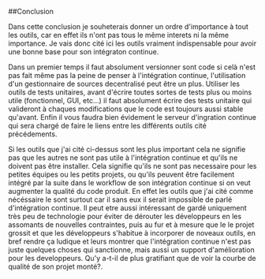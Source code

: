 
##Conclusion

Dans cette conclusion je souheterais donner un ordre d'importance à tout les outils, car en effet ils n'ont pas tous le même interets ni la même importance. Je vais donc cité ici les outils vraiment indispensable pour avoir une bonne base pour son intégraton continue. 

Dans un premier temps il faut absolument versionner sont code si celà n'est pas fait même pas la peine de penser à l'intégration continue, l'utilisation d'un gestionnaire de sources decentralisé peut être un plus. Utiliser les outils de tests unitaires, avant d'écrire toutes sortes de tests plus ou moins utile (fonctionnel, GUI, etc...) il faut absolument écrire des tests unitaire qui valideront à chaques modifications que le code est toujours aussi stable qu'avant. Enfin il vous faudra bien évidement le serveur d'ingration continue qui sera chargé de faire le liens entre les différents outils cité précédements.

Si les outils que j'ai cité ci-dessus sont les plus important cela ne signifie pas que les autres ne sont pas utile à l'intégration continue et qu'ils ne doivent pas être installer. Cela signifie qu'ils ne sont pas necessaire pour les petites équipes ou les petits projets, ou qu'ils peuvent être facilement intégré par la suite dans le workflow de son intégration continue si on veut augmenter la qualité du code produit. En effet les outils que j'ai cité comme nécéssaire le sont surtout car il sans eux il serait impossible de parlé d'intégration continue. Il peut etre aussi intéressant de gardé uniquement très peu de technologie pour éviter de dérouter les développeurs en les assomants de nouvelles contraintes, puis au fur et à mesure que le le projet grossit et que les développeurs s'habitue à incorporer de noveaux outils, en bref rendre ça ludique et leurs montrer que l'intégration continue n'est pas juste quelques choses qui sanctionne, mais aussi un support d'amélioration pour les developpeurs. Qu'y a-t-il de plus gratifiant que de voir la courbe de qualité de son projet monté?.
